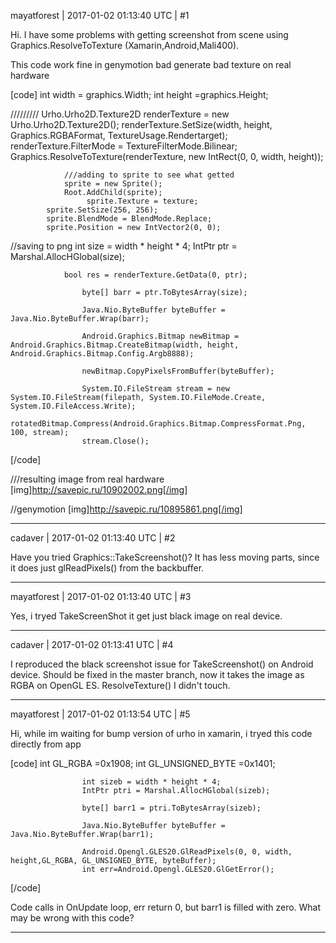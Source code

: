 mayatforest | 2017-01-02 01:13:40 UTC | #1

Hi.
I have some problems with getting screenshot from scene using Graphics.ResolveToTexture (Xamarin,Android,Mali400).

This code work fine in genymotion bad generate bad texture on real hardware

[code]
				int width = graphics.Width;
				int height =graphics.Height;
				
/////////
				Urho.Urho2D.Texture2D renderTexture = new Urho.Urho2D.Texture2D();
				renderTexture.SetSize(width, height, Graphics.RGBAFormat, TextureUsage.Rendertarget);
				renderTexture.FilterMode = TextureFilterMode.Bilinear;
				Graphics.ResolveToTexture(renderTexture, new IntRect(0, 0, width, height));

				///adding to sprite to see what getted
				sprite = new Sprite();
				Root.AddChild(sprite);
			         sprite.Texture = texture;
			sprite.SetSize(256, 256);
			sprite.BlendMode = BlendMode.Replace;
			sprite.Position = new IntVector2(0, 0);

//saving to png
int size = width * height * 4;
				IntPtr ptr = Marshal.AllocHGlobal(size);

				bool res = renderTexture.GetData(0, ptr);
		
					byte[] barr = ptr.ToBytesArray(size);

					Java.Nio.ByteBuffer byteBuffer = Java.Nio.ByteBuffer.Wrap(barr);

					Android.Graphics.Bitmap newBitmap = Android.Graphics.Bitmap.CreateBitmap(width, height, Android.Graphics.Bitmap.Config.Argb8888);

					newBitmap.CopyPixelsFromBuffer(byteBuffer);

					System.IO.FileStream stream = new System.IO.FileStream(filepath, System.IO.FileMode.Create, System.IO.FileAccess.Write);
					rotatedBitmap.Compress(Android.Graphics.Bitmap.CompressFormat.Png, 100, stream);
					stream.Close();

[/code]

///resulting image from real hardware
[img]http://savepic.ru/10902002.png[/img]

//genymotion
[img]http://savepic.ru/10895861.png[/img]

-------------------------

cadaver | 2017-01-02 01:13:40 UTC | #2

Have you tried Graphics::TakeScreenshot()? It has less moving parts, since it does just glReadPixels() from the backbuffer.

-------------------------

mayatforest | 2017-01-02 01:13:40 UTC | #3

Yes, i tryed TakeScreenShot it get just black image on real device.

-------------------------

cadaver | 2017-01-02 01:13:41 UTC | #4

I reproduced the black screenshot issue for TakeScreenshot() on Android device. Should be fixed in the master branch, now it takes the image as RGBA on OpenGL ES. ResolveTexture() I didn't touch.

-------------------------

mayatforest | 2017-01-02 01:13:54 UTC | #5

Hi, while im waiting for bump version of urho in xamarin, i tryed this code directly from app

[code]
				int GL_RGBA                           =0x1908;
				int GL_UNSIGNED_BYTE                  =0x1401;
			
					int sizeb = width * height * 4;
					IntPtr ptri = Marshal.AllocHGlobal(sizeb);

					byte[] barr1 = ptri.ToBytesArray(sizeb);

					Java.Nio.ByteBuffer byteBuffer = Java.Nio.ByteBuffer.Wrap(barr1);

					Android.Opengl.GLES20.GlReadPixels(0, 0, width, height,GL_RGBA, GL_UNSIGNED_BYTE, byteBuffer);
					int err=Android.Opengl.GLES20.GlGetError();
[/code]

Code calls in OnUpdate loop, err return 0, but barr1 is filled with zero. What may be wrong with this code?

-------------------------

